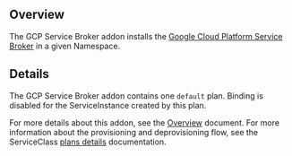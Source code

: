 ## Overview

The GCP Service Broker addon installs the [Google Cloud Platform Service Broker](https://cloud.google.com/kubernetes-engine/docs/concepts/google-cloud-platform-service-broker) in a given Namespace.

## Details

The GCP Service Broker addon contains one `default` plan. Binding is disabled for the ServiceInstance created by this plan.  

For more details about this addon, see the [Overview](docs/broker/overview.md) document.
For more information about the provisioning and deprovisioning flow, see the ServiceClass [plans details](docs/broker/plans-details.md) documentation.
